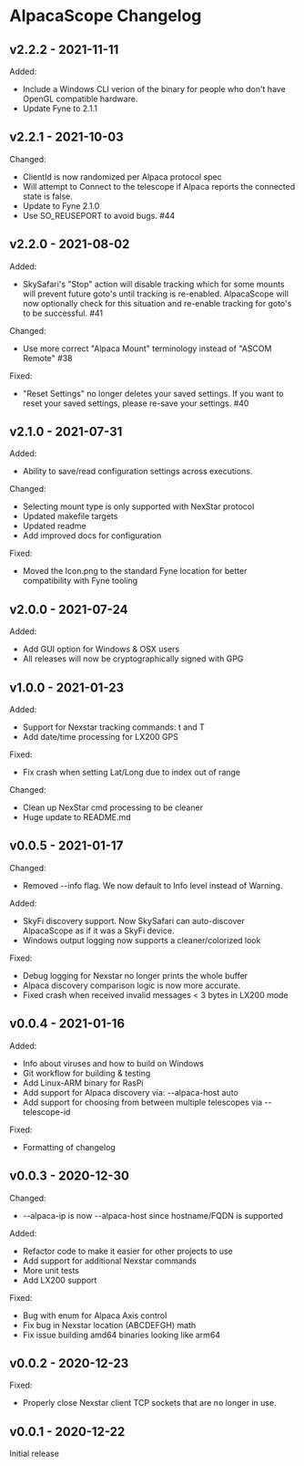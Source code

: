 # AlpacaScope Changelog

## v2.2.2 - 2021-11-11

Added:
 - Include a Windows CLI verion of the binary for people who don't have OpenGL
    compatible hardware.
 - Update Fyne to 2.1.1

## v2.2.1 - 2021-10-03

Changed:

 - ClientId is now randomized per Alpaca protocol spec
 - Will attempt to Connect to the telescope if Alpaca reports the connected
    state is false.
 - Update to Fyne 2.1.0
 - Use SO_REUSEPORT to avoid bugs. #44

## v2.2.0 - 2021-08-02

Added:

 - SkySafari's "Stop" action will disable tracking which for some mounts
    will prevent future goto's until tracking is re-enabled.  AlpacaScope 
    will now optionally check for this situation and re-enable tracking 
    for goto's to be successful. #41

Changed:

 - Use more correct "Alpaca Mount" terminology instead of "ASCOM Remote" #38

Fixed:

 - "Reset Settings" no longer deletes your saved settings. If you want to
	reset your saved settings, please re-save your settings. #40

## v2.1.0 - 2021-07-31

Added:

 - Ability to save/read configuration settings across executions.

Changed:

 - Selecting mount type is only supported with NexStar protocol 
 - Updated makefile targets
 - Updated readme
 - Add improved docs for configuration

Fixed:

 - Moved the Icon.png to the standard Fyne location for better compatibility
    with Fyne tooling

## v2.0.0 - 2021-07-24

Added:

 - Add GUI option for Windows & OSX users
 - All releases will now be cryptographically signed with GPG

## v1.0.0 - 2021-01-23

Added:

 - Support for Nexstar tracking commands: t and T
 - Add date/time processing for LX200 GPS

Fixed:

 - Fix crash when setting Lat/Long due to index out of range

Changed:

 - Clean up NexStar cmd processing to be cleaner
 - Huge update to README.md

## v0.0.5 - 2021-01-17

Changed:

 - Removed --info flag. We now default to Info level instead of Warning.

Added:

 - SkyFi discovery support.  Now SkySafari can auto-discover AlpacaScope as if it
    was a SkyFi device.
 - Windows output logging now supports a cleaner/colorized look

Fixed:

 - Debug logging for Nexstar no longer prints the whole buffer
 - Alpaca discovery comparison logic is now more accurate.
 - Fixed crash when received invalid messages < 3 bytes in LX200 mode

## v0.0.4 - 2021-01-16

Added:

 - Info about viruses and how to build on Windows 
 - Git workflow for building & testing
 - Add Linux-ARM binary for RasPi
 - Add support for Alpaca discovery via: --alpaca-host auto
 - Add support for choosing from between multiple telescopes via --telescope-id

Fixed:

 - Formatting of changelog

## v0.0.3 - 2020-12-30

Changed:

 - --alpaca-ip is now --alpaca-host since hostname/FQDN is supported

Added:

 - Refactor code to make it easier for other projects to use
 - Add support for additional Nexstar commands
 - More unit tests
 - Add LX200 support

Fixed:

 - Bug with enum for Alpaca Axis control
 - Fix bug in Nexstar location (ABCDEFGH) math
 - Fix issue building amd64 binaries looking like arm64

## v0.0.2 - 2020-12-23

Fixed: 

 - Properly close Nexstar client TCP sockets that are no longer in use.

## v0.0.1 - 2020-12-22

Initial release

